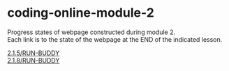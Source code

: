 # coding-online-module-2
Progress states of webpage constructed during module 2.  
Each link is to the state of the webpage at the END of the indicated lesson.  

[2.1.5/RUN-BUDDY](https://tom2u.github.io/coding-online-module-2/2.1.5/RUN-BUDDY)  
[2.1.8/RUN-BUDDY](https://tom2u.github.io/coding-online-module-2/2.1.8/RUN-BUDDY)  
